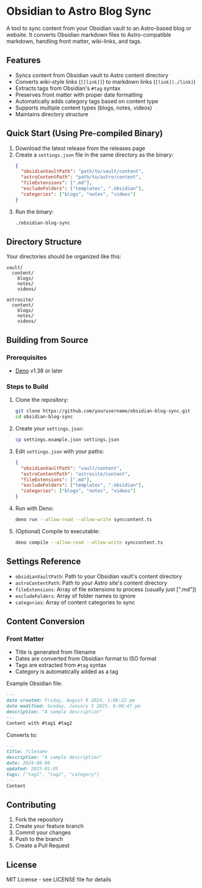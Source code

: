# Obsidian to Astro Blog Sync

A tool to sync content from your Obsidian vault to an Astro-based blog or website. It converts Obsidian markdown files to Astro-compatible markdown, handling front matter, wiki-links, and tags.

## Features

- Syncs content from Obsidian vault to Astro content directory
- Converts wiki-style links (`[[link]]`) to markdown links (`[link](./link)`)
- Extracts tags from Obsidian's `#tag` syntax
- Preserves front matter with proper date formatting
- Automatically adds category tags based on content type
- Supports multiple content types (blogs, notes, videos)
- Maintains directory structure

## Quick Start (Using Pre-compiled Binary)

1. Download the latest release from the releases page
2. Create a `settings.json` file in the same directory as the binary:
   ```json
   {
     "obsidianVaultPath": "path/to/vault/content",
     "astroContentPath": "path/to/astro/content",
     "fileExtensions": [".md"],
     "excludeFolders": ["templates", ".obsidian"],
     "categories": ["blogs", "notes", "videos"]
   }
   ```
3. Run the binary:
   ```bash
   ./obsidian-blog-sync
   ```

## Directory Structure

Your directories should be organized like this:

```
vault/
  content/
    blogs/
    notes/
    videos/

astrosite/
  content/
    blogs/
    notes/
    videos/
```

## Building from Source

### Prerequisites

- [Deno](https://deno.land/) v1.38 or later

### Steps to Build

1. Clone the repository:
   ```bash
   git clone https://github.com/yourusername/obsidian-blog-sync.git
   cd obsidian-blog-sync
   ```

2. Create your `settings.json`:
   ```bash
   cp settings.example.json settings.json
   ```

3. Edit `settings.json` with your paths:
   ```json
   {
     "obsidianVaultPath": "vault/content",
     "astroContentPath": "astrosite/content",
     "fileExtensions": [".md"],
     "excludeFolders": ["templates", ".obsidian"],
     "categories": ["blogs", "notes", "videos"]
   }
   ```

4. Run with Deno:
   ```bash
   deno run --allow-read --allow-write synccontent.ts
   ```

5. (Optional) Compile to executable:
   ```bash
   deno compile --allow-read --allow-write synccontent.ts
   ```

## Settings Reference

- `obsidianVaultPath`: Path to your Obsidian vault's content directory
- `astroContentPath`: Path to your Astro site's content directory
- `fileExtensions`: Array of file extensions to process (usually just [".md"])
- `excludeFolders`: Array of folder names to ignore
- `categories`: Array of content categories to sync

## Content Conversion

### Front Matter
- Title is generated from filename
- Dates are converted from Obsidian format to ISO format
- Tags are extracted from `#tag` syntax
- Category is automatically added as a tag

Example Obsidian file:
```markdown
---
date created: Friday, August 9 2024, 1:06:22 pm
date modified: Sunday, January 5 2025, 6:00:47 pm
description: "A sample description"
---
Content with #tag1 #tag2
```

Converts to:
```markdown
---
title: filename
description: "A sample description"
date: 2024-08-09
updated: 2025-01-05
tags: ["tag1", "tag2", "category"]
---
Content
```

## Contributing

1. Fork the repository
2. Create your feature branch
3. Commit your changes
4. Push to the branch
5. Create a Pull Request

## License

MIT License - see LICENSE file for details
